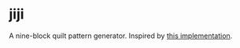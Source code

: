 # jiji

A nine-block quilt pattern generator. Inspired by [this implementation][1].

[1]: (http://www.levitated.net/daily/lev9block.html)